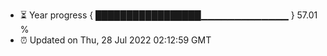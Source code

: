 - ⏳ Year progress { █████████████████▁▁▁▁▁▁▁▁▁▁▁▁▁ } 57.01 %
- ⏰ Updated on Thu, 28 Jul 2022 02:12:59 GMT

